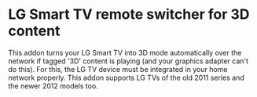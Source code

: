 <h1>LG Smart TV remote switcher for 3D content</h1>
This addon turns your LG Smart TV into 3D mode automatically over the network if tagged '3D' content is playing (and your graphics adapter can't do this). For this, the LG TV device must be integrated in your home network properly. This addon supports LG TVs of the old 2011 series and the newer 2012 models too.